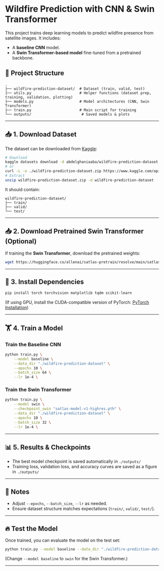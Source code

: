 # Wildfire Prediction with CNN & Swin Transformer

This project trains deep learning models to predict wildfire presence from satellite images. It includes:
- A **baseline CNN** model.
- A **Swin Transformer-based model** fine-tuned from a pretrained backbone.

## 📂 Project Structure
```
.
├── wildfire-prediction-dataset/  # Dataset (train, valid, test)
├── utils.py                      # Helper functions (dataset prep, training, validation, plotting)
├── models.py                     # Model architectures (CNN, Swin Transformer)
├── train.py                      # Main script for training
└── outputs/                       # Saved models & plots
```

---

## 📥 1. Download Dataset
The dataset can be downloaded from [Kaggle](https://www.kaggle.com/datasets/abdelghaniaaba/wildfire-prediction-dataset):

```bash
# Download
kaggle datasets download -d abdelghaniaaba/wildfire-prediction-dataset
# or 
curl -L -o ./wildfire-prediction-dataset.zip https://www.kaggle.com/api/v1/datasets/download/abdelghaniaaba/wildfire-prediction-dataset
# Extract
unzip wildfire-prediction-dataset.zip -d wildfire-prediction-dataset
```

It should contain:
```
wildfire-prediction-dataset/
├── train/
├── valid/
└── test/
```

---

## 📥 2. Download Pretrained Swin Transformer (Optional)
If training the **Swin Transformer**, download the pretrained weights:

```bash
wget https://huggingface.co/allenai/satlas-pretrain/resolve/main/satlas-model-v1-highres.pth -O satlas-model-v1-highres.pth
```

---

## 🚀 3. Install Dependencies
```bash
pip install torch torchvision matplotlib tqdm scikit-learn
```
(If using GPU, install the CUDA-compatible version of PyTorch: [PyTorch Installation](https://pytorch.org/get-started/locally/))

---

## 🏋️ 4. Train a Model

### Train the Baseline CNN
```bash
python train.py \
    --model baseline \
    --data_dir "./wildfire-prediction-dataset" \
    --epochs 10 \
    --batch_size 64 \
    --lr 1e-4 \
```

### Train the Swin Transformer
```bash
python train.py \
    --model swin \
    --checkpoint_swin "satlas-model-v1-highres.pth" \
    --data_dir "./wildfire-prediction-dataset" \
    --epochs 10 \
    --batch_size 32 \
    --lr 1e-4 \
```

---

## 📊 5. Results & Checkpoints
- The best model checkpoint is saved automatically in `./outputs/`
- Training loss, validation loss, and accuracy curves are saved as a figure in `./outputs/`

---

## 📝 Notes
- Adjust `--epochs`, `--batch_size`, `--lr` as needed.
- Ensure dataset structure matches expectations (`train/`, `valid/`, `test/`).

---

## 🔥 Test the Model
Once trained, you can evaluate the model on the test set:
```bash
python train.py --model baseline --data_dir "./wildfire-prediction-dataset" --epochs 0
```
(Change `--model baseline` to `swin` for the Swin Transformer.)

---
